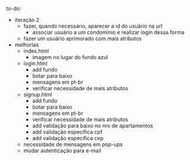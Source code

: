 to-do:
- iteração 2
	- fazer, quando necessário, aparecer a id do usuário na url
		- associar usuário a um condomínio e realizar login dessa forma
	- fazer um usuário aprimorado com mais atributos
- melhorias
	- index.html
	    - imagem no lugar do fundo azul
	- login.html
		- add fundo
		- botar para baixo
		- mensagens em pt-br
		- verificar necessidade de mais atributos
	- signup.html
		- add fundo
		- botar para baixo
		- mensagens em pt-br
		- verificar necessidade de mais atributos
		- add validação para baixo no nro de apartamentos
		- add validação específica cpf
		- add validação específica cep
	- necessidade de mensagens em pop-ups
	- mudar autenticação para e-mail
